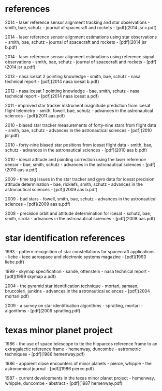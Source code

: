 # references

2014 - laser reference sensor alignment tracking and star observations - smith, bae, schutz - journal of spacecraft and rockets - [pdf](2014 jsr c.pdf)

2014 - laser reference sensor alignment estimations using star observations - smith, bae, schutz - journal of spacecraft and rockets - [pdf](2014 jsr b.pdf)

2014 - laser reference sensor alignment estimations using reference signal observations - smith, bae, schutz - journal of spacecraft and rockets - [pdf](2014 jsr a.pdf)

2013 - nasa icesat 2 pointing knowledge - smith, bae, schutz - nasa technical report - [pdf](2014 nasa icesat b.pdf)

2012 - nasa icesat 1 pointing knowledge - bae, smith, schutz - nasa technical report - [pdf](2014 nasa icesat a.pdf)

2011 - improved star tracker instrument magnitude prediction from icesat flight telemetry - smith, fowell, bae, schutz - advances in the astronautical sciences - [pdf](2011 aas.pdf)

2010 - biased star tracker measurements of forty-nine stars from flight data - smith, bae, schutz - advances in the astronautical sciences - [pdf](2010 jsr.pdf)

2010 - forty-nine biased star positions from icesat flight data - smith, bae, schutz - advances in the astronautical sciences - [pdf](2010 aas b.pdf)

2010 - icesat attitude and pointing correction using the laser reference sensor - bae, smith, schutz - advances in the astronautical sciences - [pdf](2010 aas a.pdf)

2009 - time tag issues in the star tracker and gyro data for icesat precision attitude determination - bae, ricklefs, smith, schutz - advances in the astronautical sciences - [pdf](2009 aas b.pdf)

2009 - bad stars  - fowell, smith, bae, schutz - advances in the astronautical sciences - [pdf](2009 aas a.pdf)

2008 - precision orbit and attitude determination for icesat - schutz, bae, smith, sirota - advances in the astronautical sciences - [pdf](2008 aas.pdf)

# star identification references

1993 - pattern recognition of star constellations for spacecraft applications - liebe - ieee aerospace and electronic systems magazine - [pdf](1993 liebe.pdf)

1999 - skymap specification - sande, ottenstein - nasa technical report - [pdf](1999 skymap a.pdf)

2004 - the pyramid star identification technique - mortari, samaan, bruccoleri, junkins - advances in the astronautical sciences - [pdf](2004 mortari.pdf)

2009 - a survey on star identification algorithms - spratling, mortari - algorithms - [pdf](2009 spratling.pdf)

# texas minor planet project

1986 - the use of space telescope to tie the hipparcos reference frame to an extragalactic reference frame - hemenway, duncombe - astrometric techniques - [pdf](1986 hemenway.pdf)

1986 - apparent close encounters of minor planets - pierce, whipple - the astronomical journal - [pdf](1986 pierce.pdf)

1987 - current developments in the texas minor planet project - hemenway, whipple, duncombe - abstract - [pdf](1987 hemenway.pdf)
